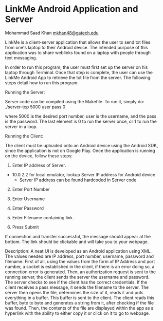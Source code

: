 LinkMe Android Application and Server
======

Mohammad Saad Khan
mkhan48@gatech.edu



LinkMe is a client-server application that allows the user to send txt files from one's laptop to their Android device.
The intended purpose of this application was to share weblinks found on a laptop with people through text messaging.


In order to run this program, the user must first set up the server on his laptop through Terminal. Once that step is
complete, the user can use the LinkMe Android App to retrieve the txt file from the server. The following steps detail how
to run this program.



Running the Server:

Server code can be compiled using the Makefile. To run it, simply do:
./server-tcp 5000 user pass 0

where 5000 is the desired port number, user is the username, and the pass is the password. The last element is
0 to run the server once, or 1 to run the server in a loop.



Running the Client:

The client must be uploaded onto an Android device using the Android SDK, since the application is not on Google Play.
Once the application is running on the device, follow these steps:

1) Enter IP address of Server. 
  - 10.0.2.2 for local emulator, lookup Server IP address for Android device
    - Server IP address can be found hardcoded in Server code

2) Enter Port Number

3) Enter Username

4) Enter Password

5) Enter Filename containing link. 

6) Press Submit

If connection and transfer successful, the message should appear at the bottom. The link should be clickable and will take you to your webpage.




Description:
    A neat UI is developed as an Android application using XML. The values
   needed are IP address, port number, username, password and filename. First of all,
   using the values from the form of IP Address and port number, a socket is established
   in the client, if there is an error doing so, a connection error is generated. Then,
   an authorization request is sent to the running server, the client sends the server the username and password.
   The server checks to see if the client has the correct credentials. If the client receives a pass message, 
   it sends the filename to the server. The server then opens the file, determines the size of it, reads
   it and puts everything in a buffer. This buffer is sent to the client. The client reads this
   buffer, byte to byte and generates a string from it, after checking if the file was found.
   Then, the contents of the file are displayed within the app as a hyperlink with the ability 
   to either copy it or click on it to go to webpage.
